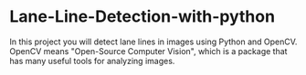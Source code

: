 # Lane-Line-Detection-with-python
In this project you will detect lane lines in images using Python and OpenCV. OpenCV means "Open-Source Computer Vision", which is a package that has many useful tools for analyzing images.
